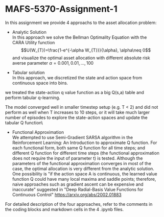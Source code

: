# MAFS-5370-Assignment-1
In this assignment we provide 4 approachs to the asset allocation problem:

-   Analytic Solution\
    In this approach we solve the Bellman Optimality Equation with the CARA Utility function $$U(W_{T})=\frac{1-e^{-\alpha W_{T}}}{\alpha}, \alpha\neq 0$$ and visualize the optimal asset allocation with different absolute risk averse parameter $\alpha = 0.001,0.01,...,100$

-   Tabular solution\
    In this approach, we discretized the state and action space from continuous space into bins. 

we treated the state-action q value function as a big Q(s,a) table and perform tabular q-learning. 

The model converged well in smaller timestep setup (e.g. T < 2) and did not perform as well when T increases to 10 steps, or it will take much larger number of episodes to explore the state-action spaces and update the tabular Q function\

-   Functional Approximation\
    We attempted to use Semi-Gradient SARSA algorithm in the Reinforcement Learning: An Introduction to approximate Q function. For each functional form, both same Q function for all time steps; and different Q function for different time steps (the functional approximation does not require the input of parameter t) is tested. Although the parameters of the functional approximation converges in most of the case, the optimal allocation is very different from the analytic solution.\
    One possibility is "if the action space A is continuous, the learned value function Q could have many local maxima and saddle points; therefore, naive approaches such as gradient ascent can be expensive and inaccurate" suggested in "Deep Radial-Basis Value Functions for Continuous Control" <https://arxiv.org/abs/2002.01883>

For detailed description of the four approaches, refer to the comments in the coding blocks and markdown cells in the 4 .ipynb files.
